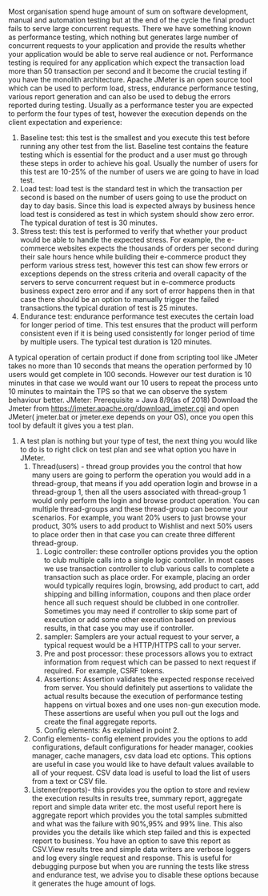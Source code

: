 Most organisation spend huge amount of sum on software development, manual and automation testing but at the end of the cycle the final product fails to serve large concurrent requests.
There we have something known as performance testing, which nothing but generates large number of concurrent requests to your application and provide the results whether your application would be able to serve real audience or not. Performance testing is required for any application which expect the transaction load more than 50 transaction per second and it become the crucial testing if you have the monolith architecture.
Apache JMeter is an open source tool which can be used to perform load, stress, endurance performance testing, various report generation and can also be used to debug the errors reported during testing.
Usually as a performance tester you are expected to perform the four types of test, however the execution depends on the client expectation and experience:
1. Baseline test: this test is the smallest and you execute this test before running any other test from the list. Baseline test contains the feature testing which is essential for the product and a user must go through these steps in order to achieve his goal. Usually the number of users for this test are 10-25% of the number of users we are going to have in load test.
2. Load test: load test is the standard test in which the transaction per second is based on the number of users going to use the product on day to day basis. Since this load is expected always by business hence load test is considered as test in which system should show zero error. The typical duration of test is 30 minutes.
3. Stress test: this test is performed to verify that whether your product would be able to handle the expected stress. For example, the e-commerce websites expects the thousands of orders per second during their sale hours hence while building their e-commerce product they perform various stress test, however this test can show few errors or exceptions depends on the stress criteria and overall capacity of the servers to serve concurrent request but in e-commerce products business expect zero error and if any sort of error happens then in that case there should be an option to manually trigger the failed transactions.the typical duration of test is 25 minutes.
4. Endurance test: endurance performance test executes the certain load for longer period of time. This test ensures that the product will perform consistent even if it is being used consistently for longer period of time by multiple users. The typical test duration is 120 minutes.

A typical operation of certain product if done from scripting tool like JMeter takes no more than 10 seconds that means the operation performed by 10 users would get complete in 100 seconds. However our test duration is 10 minutes in that case we would want our 10 users to repeat the process unto 10 minutes to maintain the TPS so that we can observe the system behaviour better.
JMeter:
Prerequisite = Java 8/9(as of 2018)
Download the Jmeter from https://jmeter.apache.org/download_jmeter.cgi and open JMeter( jmeter.bat or jmeter.exe depends on your OS), once you open this tool by default it gives you a test plan. 

1. A test plan is nothing but your type of test, the next thing you would like to do is to right click on test plan and see what option you have in JMeter.
    1. Thread(users) - thread group provides you the control that how many users are going to perform the operation you would add in a thread-group, that means if you add operation login and browse in a thread-group 1, then all the users associated with thread-group 1 would only perform the login and browse product operation. You can multiple thread-groups and these thread-group can become your scenarios. For example, you want 20% users to just browse your product, 30% users to add product to Wishlist and next 50% users to place order then in that case you can create three different thread-group.
        1. Logic controller: these controller options provides you the option to club multiple calls into a single logic controller. In most cases we use transaction controller to club various calls to complete a transaction such as place order. For example, placing an order would typically requires login, browsing, add product to cart, add shipping and billing information, coupons and then place order hence all such request should be clubbed in one controller. Sometimes you may need if controller to skip some part of execution or add some other execution based on previous results, in that case you may use if controller.
        2. sampler: Samplers are your actual request to your server, a typical request would be a HTTP/HTTPS call to your server.
        3. Pre and post processor: these processors allows you to extract information from request which can be passed to next request if required. For example, CSRF tokens.
        4. Assertions: Assertion validates the expected response received from server. You should definitely put assertions to validate the actual results because the execution of performance testing happens on virtual boxes and one uses non-gun execution mode. These assertions are useful when you pull out the logs and create the final aggregate reports.
        5. Config elements: As explained in point 2.
    2. Config elements- config element provides you the options to add configurations, default configurations for header manager, cookies manager, cache managers, csv data load etc options. This options are useful in case you would like to have default values available to all of your request. CSV data load is useful to load the list of users from a text or CSV file.
    3. Listener(reports)- this provides you the option to store and review the execution results in results tree, summary report, aggregate report and simple data writer etc. the most useful report here is aggregate report which provides you the total samples submitted and what was the failure with 90%,95% and 99% line. This also provides you the details like which step failed and this is expected report to business. You have an option to save this report as CSV.View results tree and simple data writers are verbose loggers and log every single request and response. This is useful for debugging purpose but when you are running the tests like stress and endurance test, we advise you to disable these options because it generates the huge amount of logs.
